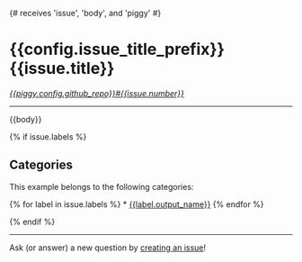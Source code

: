 {# receives 'issue', 'body', and 'piggy' #}
# {{config.issue_title_prefix}}{{issue.title}}

*[{{piggy.config.github_repo}}#{{issue.number}}](https://github.com/{{piggy.config.github_repo}}/issues/{{issue.number}})*

---

{{body}}

{% if issue.labels %}
## Categories

This example belongs to the following categories:

{% for label in issue.labels %} * [{{label.output_name}}]({{label.output_filename}})
{% endfor %}

{% endif %}

---

Ask (or answer) a new question by [creating an issue](https://github.com/datalab-affiliates/resources/issues)!
